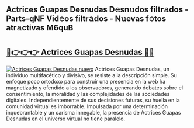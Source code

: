 ## Actrices Guapas Desnudas D𝚎sn𝚞dos filtr𝚊dos - Parts-qNF Vid𝚎os filtr𝚊dos - N𝚞evas f𝚘tos atr𝚊ctivas M6quB

# <h2><a href="http://mbcpdf.tromn.icu/?c=Actrices+Guapas+Desnudas">🔗👉👉👉 Actrices Guapas Desnudas 🔗🔗</a></h2>

[![Actrices Guapas Desnudas nuevo](https://i.imgur.com/pEAQMta.gif)](http://mbcpdf.tromn.icu/?c=Actrices+Guapas+Desnudas)
Actrices Guapas Desnudas, un individuo multifacético y divisivo, se resiste a la descripción simple. Su enfoque poco ortodoxo para construir una presencia en la web ha magnetizado y ofendido a los observadores, generando debates sobre el consentimiento, la moralidad y las complejidades de las sociedades digitales. Independientemente de sus decisiones futuras, su huella en la comunidad virtual es imborrable. Impulsada por una determinación inquebrantable y un carisma innegable, la presencia de Actrices Guapas Desnudas en el universo virtual no tiene paralelo.
